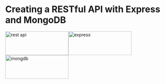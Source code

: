 <h1>Creating a RESTful API with Express and MongoDB</h1>
<img src="http://b2evolution.net/media/blogs/man/quick-uploads/p360581/restful_api.jpg?mtime=1448389737" alt="rest api" height="75" width="200"><img src="https://camo.githubusercontent.com/fc61dcbdb7a6e49d3adecc12194b24ab20dfa25b/68747470733a2f2f692e636c6f756475702e636f6d2f7a6659366c4c376546612d3330303078333030302e706e67" alt="express" height="75" width="200"><img src="https://cdn4.iconfinder.com/data/icons/logos-3/512/mongodb-2-512.png" alt="mongdb" height="75" width="200">


